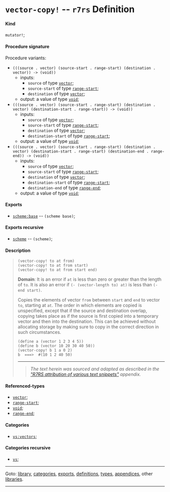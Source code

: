 

<a id='definition__r7rs__vector-copy_21'></a>

# `vector-copy!` -- `r7rs` Definition


<a id='definition__r7rs__vector-copy_21__kind'></a>

#### Kind

`mutator!`;


<a id='definition__r7rs__vector-copy_21__procedure-signature'></a>

#### Procedure signature

Procedure variants:
 * `(((source . vector) (source-start . range-start) (destination . vector)) -> (void))`
   * inputs:
     * `source` of type [`vector`](../../r7rs/types/vector.md#type__r7rs__vector);
     * `source-start` of type [`range-start`](../../r7rs/types/range-start.md#type__r7rs__range-start);
     * `destination` of type [`vector`](../../r7rs/types/vector.md#type__r7rs__vector);
   * output: a value of type [`void`](../../r7rs/types/void.md#type__r7rs__void);
 * `(((source . vector) (source-start . range-start) (destination . vector) (destination-start . range-start)) -> (void))`
   * inputs:
     * `source` of type [`vector`](../../r7rs/types/vector.md#type__r7rs__vector);
     * `source-start` of type [`range-start`](../../r7rs/types/range-start.md#type__r7rs__range-start);
     * `destination` of type [`vector`](../../r7rs/types/vector.md#type__r7rs__vector);
     * `destination-start` of type [`range-start`](../../r7rs/types/range-start.md#type__r7rs__range-start);
   * output: a value of type [`void`](../../r7rs/types/void.md#type__r7rs__void);
 * `(((source . vector) (source-start . range-start) (destination . vector) (destination-start . range-start) (destination-end . range-end)) -> (void))`
   * inputs:
     * `source` of type [`vector`](../../r7rs/types/vector.md#type__r7rs__vector);
     * `source-start` of type [`range-start`](../../r7rs/types/range-start.md#type__r7rs__range-start);
     * `destination` of type [`vector`](../../r7rs/types/vector.md#type__r7rs__vector);
     * `destination-start` of type [`range-start`](../../r7rs/types/range-start.md#type__r7rs__range-start);
     * `destination-end` of type [`range-end`](../../r7rs/types/range-end.md#type__r7rs__range-end);
   * output: a value of type [`void`](../../r7rs/types/void.md#type__r7rs__void);


<a id='definition__r7rs__vector-copy_21__exports'></a>

#### Exports

 * [`scheme:base`](../../r7rs/exports/scheme_3a_base.md#export__r7rs__scheme_3a_base) -- `(scheme base)`;


<a id='definition__r7rs__vector-copy_21__exports-recursive'></a>

#### Exports recursive

 * [`scheme`](../../r7rs/exports/scheme.md#export__r7rs__scheme) -- `(scheme)`;


<a id='definition__r7rs__vector-copy_21__description'></a>

#### Description

> ````
> (vector-copy! to at from)
> (vector-copy! to at from start)
> (vector-copy! to at from start end)
> ````
> 
> 
> **Domain**:  It is an error if `at` is less than zero or greater than the length of `to`.
> It is also an error if `(- (vector-length to) at)`
> is less than `(- end start)`.
> 
> Copies the elements of vector `from` between `start` and `end`
> to vector `to`, starting at `at`.  The order in which elements are
> copied is unspecified, except that if the source and destination overlap,
> copying takes place as if the source is first copied into a temporary
> vector and then into the destination.  This can be achieved without
> allocating storage by making sure to copy in the correct direction in
> such circumstances.
> 
> ````
> (define a (vector 1 2 3 4 5))
> (define b (vector 10 20 30 40 50))
> (vector-copy! b 1 a 0 2)
> b  ===>  #(10 1 2 40 50)
> ````
> 
> 
> ----
> > *The text herein was sourced and adapted as described in the ["R7RS attribution of various text snippets"](../../r7rs/appendices/attribution.md#appendix__r7rs__attribution) appendix.*


<a id='definition__r7rs__vector-copy_21__referenced-types'></a>

#### Referenced-types

 * [`vector`](../../r7rs/types/vector.md#type__r7rs__vector);
 * [`range-start`](../../r7rs/types/range-start.md#type__r7rs__range-start);
 * [`void`](../../r7rs/types/void.md#type__r7rs__void);
 * [`range-end`](../../r7rs/types/range-end.md#type__r7rs__range-end);


<a id='definition__r7rs__vector-copy_21__categories'></a>

#### Categories

 * [`vs:vectors`](../../r7rs/categories/vs_3a_vectors.md#category__r7rs__vs_3a_vectors);


<a id='definition__r7rs__vector-copy_21__categories-recursive'></a>

#### Categories recursive

 * [`vs`](../../r7rs/categories/vs.md#category__r7rs__vs);

----

Goto: [library](../../r7rs/_index.md#library__r7rs), [categories](../../r7rs/categories/_index.md#toc__r7rs__categories), [exports](../../r7rs/exports/_index.md#toc__r7rs__exports), [definitions](../../r7rs/definitions/_index.md#toc__r7rs__definitions), [types](../../r7rs/types/_index.md#toc__r7rs__types), [appendices](../../r7rs/appendices/_index.md#toc__r7rs__appendices), other [libraries](../../_libraries.md#toc__libraries).

----

